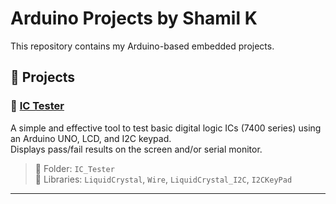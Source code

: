 # Arduino Projects by Shamil K

This repository contains my Arduino-based embedded projects.

## 📂 Projects

### 🔌 [IC Tester](./IC_Tester )
A simple and effective tool to test basic digital logic ICs (7400 series) using an Arduino UNO, LCD, and I2C keypad.  
Displays pass/fail results on the screen and/or serial monitor.

> 📁 Folder: `IC_Tester`  
> 📎 Libraries: `LiquidCrystal`, `Wire`, `LiquidCrystal_I2C`, `I2CKeyPad`

---
